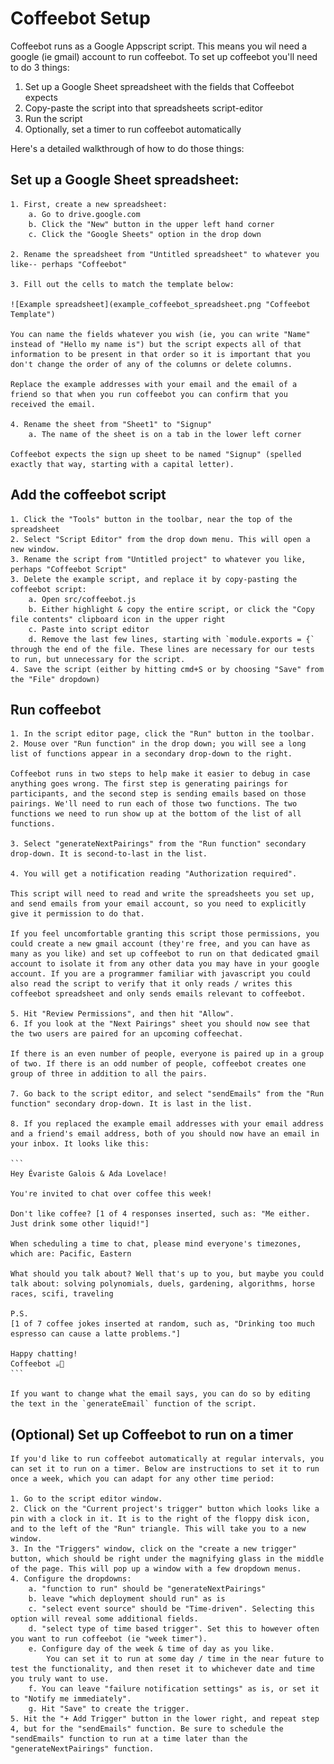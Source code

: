 # Coffeebot Setup

Coffeebot runs as a Google Appscript script. This means you wil need a google (ie gmail) account to run coffeebot. To set up coffeebot you'll need to do 3 things: 

1. Set up a Google Sheet spreadsheet with the fields that Coffeebot expects
2. Copy-paste the script into that spreadsheets script-editor
3. Run the script
4. Optionally, set a timer to run coffeebot automatically

Here's a detailed walkthrough of how to do those things:

## Set up a Google Sheet spreadsheet:

	1. First, create a new spreadsheet:
        a. Go to drive.google.com
        b. Click the "New" button in the upper left hand corner
        c. Click the "Google Sheets" option in the drop down
    
    2. Rename the spreadsheet from "Untitled spreadsheet" to whatever you like-- perhaps "Coffeebot"

	3. Fill out the cells to match the template below:   

    ![Example spreadsheet](example_coffeebot_spreadsheet.png "Coffeebot Template")

    You can name the fields whatever you wish (ie, you can write "Name" instead of "Hello my name is") but the script expects all of that information to be present in that order so it is important that you don't change the order of any of the columns or delete columns.

    Replace the example addresses with your email and the email of a friend so that when you run coffeebot you can confirm that you received the email.

    4. Rename the sheet from "Sheet1" to "Signup"
        a. The name of the sheet is on a tab in the lower left corner

    Coffeebot expects the sign up sheet to be named "Signup" (spelled exactly that way, starting with a capital letter).

## Add the coffeebot script

    1. Click the "Tools" button in the toolbar, near the top of the spreadsheet
    2. Select "Script Editor" from the drop down menu. This will open a new window.
    3. Rename the script from "Untitled project" to whatever you like, perhaps "Coffeebot Script"
    3. Delete the example script, and replace it by copy-pasting the coffeebot script:
        a. Open src/coffeebot.js 
        b. Either highlight & copy the entire script, or click the "Copy file contents" clipboard icon in the upper right
        c. Paste into script editor 
        d. Remove the last few lines, starting with `module.exports = {` through the end of the file. These lines are necessary for our tests to run, but unnecessary for the script. 
    4. Save the script (either by hitting cmd+S or by choosing "Save" from the "File" dropdown)

## Run coffeebot 

    1. In the script editor page, click the "Run" button in the toolbar.
    2. Mouse over "Run function" in the drop down; you will see a long list of functions appear in a secondary drop-down to the right. 

    Coffeebot runs in two steps to help make it easier to debug in case anything goes wrong. The first step is generating pairings for participants, and the second step is sending emails based on those pairings. We'll need to run each of those two functions. The two functions we need to run show up at the bottom of the list of all functions.

    3. Select "generateNextPairings" from the "Run function" secondary drop-down. It is second-to-last in the list.

    4. You will get a notification reading "Authorization required". 
    
    This script will need to read and write the spreadsheets you set up, and send emails from your email account, so you need to explicitly give it permission to do that.

    If you feel uncomfortable granting this script those permissions, you could create a new gmail account (they're free, and you can have as many as you like) and set up coffeebot to run on that dedicated gmail account to isolate it from any other data you may have in your google account. If you are a programmer familiar with javascript you could also read the script to verify that it only reads / writes this coffeebot spreadsheet and only sends emails relevant to coffeebot.

    5. Hit "Review Permissions", and then hit "Allow".
    6. If you look at the "Next Pairings" sheet you should now see that the two users are paired for an upcoming coffeechat.

    If there is an even number of people, everyone is paired up in a group of two. If there is an odd number of people, coffeebot creates one group of three in addition to all the pairs.

    7. Go back to the script editor, and select "sendEmails" from the "Run function" secondary drop-down. It is last in the list.

    8. If you replaced the example email addresses with your email address and a friend's email address, both of you should now have an email in your inbox. It looks like this:

    ```
    Hey Évariste Galois & Ada Lovelace!

    You're invited to chat over coffee this week!  

    Don't like coffee? [1 of 4 responses inserted, such as: "Me either. Just drink some other liquid!"]

    When scheduling a time to chat, please mind everyone's timezones, which are: Pacific, Eastern

    What should you talk about? Well that's up to you, but maybe you could talk about: solving polynomials, duels, gardening, algorithms, horse races, scifi, traveling

    P.S.
    [1 of 7 coffee jokes inserted at random, such as, "Drinking too much espresso can cause a latte problems."]

    Happy chatting!
    Coffeebot ☕🤖
    ```

    If you want to change what the email says, you can do so by editing the text in the `generateEmail` function of the script.

## (Optional) Set up Coffeebot to run on a timer

    If you'd like to run coffeebot automatically at regular intervals, you can set it to run on a timer. Below are instructions to set it to run once a week, which you can adapt for any other time period:

    1. Go to the script editor window.
    2. Click on the "Current project's trigger" button which looks like a pin with a clock in it. It is to the right of the floppy disk icon, and to the left of the "Run" triangle. This will take you to a new window.
    3. In the "Triggers" window, click on the "create a new trigger" button, which should be right under the magnifying glass in the middle of the page. This will pop up a window with a few dropdown menus.
    4. Configure the dropdowns:
        a. "function to run" should be "generateNextPairings"
        b. leave "which deployment should run" as is
        c. "select event source" should be "Time-driven". Selecting this option will reveal some additional fields. 
        d. "select type of time based trigger". Set this to however often you want to run coffeebot (ie "week timer").
        e. Configure day of the week & time of day as you like.
            You can set it to run at some day / time in the near future to test the functionality, and then reset it to whichever date and time you truly want to use.
        f. You can leave "failure notification settings" as is, or set it to "Notify me immediately".
        g. Hit "Save" to create the trigger.
    5. Hit the "+ Add Trigger" button in the lower right, and repeat step 4, but for the "sendEmails" function. Be sure to schedule the "sendEmails" function to run at a time later than the "generateNextPairings" function.

